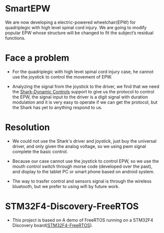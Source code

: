 SmartEPW
=========

We are now developing a electric-powered wheelchair(EPW) for quadriplegic with high level spinal cord injury. We are going to modify popular EPW whose structure will be changed to fit the subject’s residual functions. 



Face a problem
===============
* For the quadriplegic with high level spinal cord injury case, he cannot use the joystick to control the movement of   EPW.

* Analyzing the signal from the joystick to the driver, we find that we need the                                      [Shark-Dynamic Controls](http://www.dynamiccontrols.com/dealers/products/shark) support to give us the protocol to    control the EPW, the signal input to the driver is a digit signal with duration modulation and it is very easy to    operate if we can get the protocol, but the Shark has yet to anything respond to us.


Resolution
===========

* We could not use the Shark's driver and joystick, just buy the universal driver, and only given the analog        voltage, so we using pwm signal complete the basic control.

* Because our case cannot use the joystick to control EPW, so we use the mouth control switch through morse code       (developed over the past), and display to the tablet PC or smart phone based on android system.

* The way to trasfer control and sensors signal is through the wireless bluetooth, but we prefer to using wifi by      future work. 



STM32F4-Discovery-FreeRTOS
============================

* This project is based on A demo of FreeRTOS running on a STM32F4 Discovery                                           board([STM32F4-FreeRTOS](https://github.com/wangyeee/STM32F4-FreeRTOS)).
